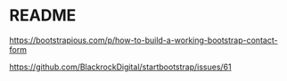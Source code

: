 # README



https://bootstrapious.com/p/how-to-build-a-working-bootstrap-contact-form

https://github.com/BlackrockDigital/startbootstrap/issues/61
